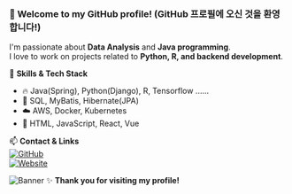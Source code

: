 ### 👋 Welcome to my GitHub profile! (GitHub 프로필에 오신 것을 환영합니다!)

I'm passionate about **Data Analysis** and **Java programming**.  
I love to work on projects related to **Python, R, and backend development**.

🌱 **Skills & Tech Stack**  
- 🔥 Java(Spring), Python(Django), R, Tensorflow ......  
- 💾 SQL, MyBatis, Hibernate(JPA)  
- ☁️ AWS, Docker, Kubernetes  
- 🎨 HTML, JavaScript, React, Vue  

📫 **Contact & Links**  
[![GitHub](https://img.shields.io/badge/GitHub-pykwon-blue?logo=github)](https://github.com/pykwon)  
[![Website](https://img.shields.io/badge/Website-Visit-green?logo=google-chrome)](http://cafe.daum.net/flowlife)

![Banner](https://your-image-url.com/banner.png)
✨ **Thank you for visiting my profile!**
